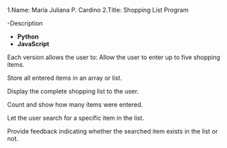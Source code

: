 1.Name: Maria Juliana P. Cardino
2.Title: Shopping List Program  

-Description
- **Python**
- **JavaScript**

Each version allows the user to:
Allow the user to enter up to five shopping items.

Store all entered items in an array or list.

Display the complete shopping list to the user.

Count and show how many items were entered.

Let the user search for a specific item in the list.

Provide feedback indicating whether the searched item exists in the list or not.  